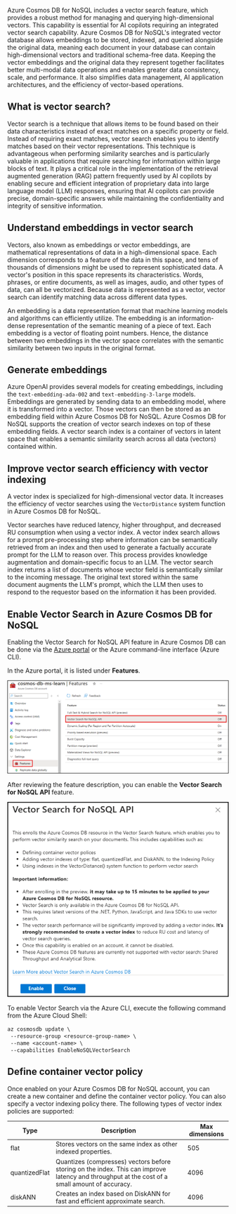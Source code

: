 Azure Cosmos DB for NoSQL includes a vector search feature, which provides a robust method for managing and querying high-dimensional vectors. This capability is essential for AI copilots requiring an integrated vector search capability. Azure Cosmos DB for NoSQL's integrated vector database allows embeddings to be stored, indexed, and queried alongside the original data, meaning each document in your database can contain high-dimensional vectors and traditional schema-free data. Keeping the vector embeddings and the original data they represent together facilitates better multi-modal data operations and enables greater data consistency, scale, and performance. It also simplifies data management, AI application architectures, and the efficiency of vector-based operations.

## What is vector search?

Vector search is a technique that allows items to be found based on their data characteristics instead of exact matches on a specific property or field. Instead of requiring exact matches, vector search enables you to identify matches based on their vector representations. This technique is advantageous when performing similarity searches and is particularly valuable in applications that require searching for information within large blocks of text. It plays a critical role in the implementation of the retrieval augmented generation (RAG) pattern frequently used by AI copilots by enabling secure and efficient integration of proprietary data into large language model (LLM) responses, ensuring that AI copilots can provide precise, domain-specific answers while maintaining the confidentiality and integrity of sensitive information.

## Understand embeddings in vector search

Vectors, also known as embeddings or vector embeddings, are mathematical representations of data in a high-dimensional space. Each dimension corresponds to a feature of the data in this space, and tens of thousands of dimensions might be used to represent sophisticated data. A vector's position in this space represents its characteristics. Words, phrases, or entire documents, as well as images, audio, and other types of data, can all be vectorized. Because data is represented as a vector, vector search can identify matching data across different data types.

An embedding is a data representation format that machine learning models and algorithms can efficiently utilize. The embedding is an information-dense representation of the semantic meaning of a piece of text. Each embedding is a vector of floating point numbers. Hence, the distance between two embeddings in the vector space correlates with the semantic similarity between two inputs in the original format.

## Generate embeddings

Azure OpenAI provides several models for creating embeddings, including the `text-embedding-ada-002` and `text-embedding-3-large` models. Embeddings are generated by sending data to an embedding model, where it is transformed into a vector. Those vectors can then be stored as an embedding field within Azure Cosmos DB for NoSQL. Azure Cosmos DB for NoSQL supports the creation of vector search indexes on top of these embedding fields. A vector search index is a container of vectors in latent space that enables a semantic similarity search across all data (vectors) contained within.

## Improve vector search efficiency with vector indexing

A vector index is specialized for high-dimensional vector data. It increases the efficiency of vector searches using the `VectorDistance` system function in Azure Cosmos DB for NoSQL.

Vector searches have reduced latency, higher throughput, and decreased RU consumption when using a vector index. A vector index search allows for a prompt pre-processing step where information can be semantically retrieved from an index and then used to generate a factually accurate prompt for the LLM to reason over. This process provides knowledge augmentation and domain-specific focus to an LLM. The vector search index returns a list of documents whose vector field is semantically similar to the incoming message. The original text stored within the same document augments the LLM's prompt, which the LLM then uses to respond to the requestor based on the information it has been provided.

## Enable Vector Search in Azure Cosmos DB for NoSQL

Enabling the Vector Search for NoSQL API feature in Azure Cosmos DB can be done via the [Azure portal](https://portal.azure.com) or the Azure command-line interface (Azure CLI).

In the Azure portal, it is listed under **Features**.

![The Features page for the Azure Cosmos DB NoSQL database is displayed, with the Vector Search for NoSQL API feature highlighted in the features list.](../media/cosmos-db-for-nosql-features.png)

After reviewing the feature description, you can enable the **Vector Search for NoSQL API** feature.

![Screenshot of the Vector Search for NoSQL API enrollment dialog.](../media/enable-vector-search-for-nosql-api.png)

To enable Vector Search via the Azure CLI, execute the following command from the Azure Cloud Shell:

```azurecli
az cosmosdb update \
 --resource-group <resource-group-name> \
 --name <account-name> \
 --capabilities EnableNoSQLVectorSearch
```

## Define container vector policy

Once enabled on your Azure Cosmos DB for NoSQL account, you can create a new container and define the container vector policy. You can also specify a vector indexing policy there. The following types of vector index policies are supported:

| Type | Description | Max dimensions |
| ---- | ----------- | -------------- |
| flat | Stores vectors on the same index as other indexed properties. | 505 |
| quantizedFlat | Quantizes (compresses) vectors before storing on the index. This can improve latency and throughput at the cost of a small amount of accuracy. | 4096 |
| diskANN | Creates an index based on DiskANN for fast and efficient approximate search. | 4096 |
